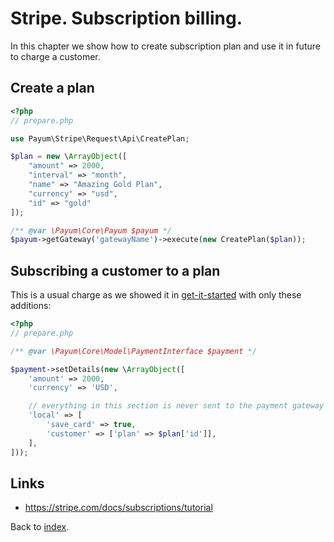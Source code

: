 # Stripe. Subscription billing.

In this chapter we show how to create subscription plan and use it in future to charge a customer.

## Create a plan

```php
<?php
// prepare.php

use Payum\Stripe\Request\Api\CreatePlan;

$plan = new \ArrayObject([
    "amount" => 2000,
    "interval" => "month",
    "name" => "Amazing Gold Plan",
    "currency" => "usd",
    "id" => "gold"
]);

/** @var \Payum\Core\Payum $payum */
$payum->getGateway('gatewayName')->execute(new CreatePlan($plan));
```

## Subscribing a customer to a plan

This is a usual charge as we showed it in [get-it-started](../get-it-started.md) with only these additions:

```php
<?php
// prepare.php

/** @var \Payum\Core\Model\PaymentInterface $payment */

$payment->setDetails(new \ArrayObject([
    'amount' => 2000,
    'currency' => 'USD',

    // everything in this section is never sent to the payment gateway
    'local' => [
        'save_card' => true,
        'customer' => ['plan' => $plan['id']],
    ],
]));
```

## Links

* https://stripe.com/docs/subscriptions/tutorial

Back to [index](../index.md).
